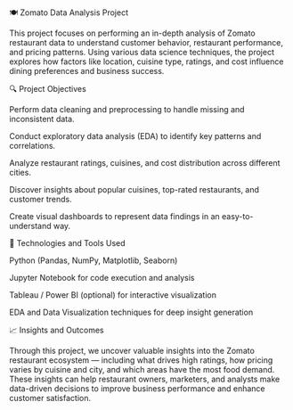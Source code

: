 🍽️ Zomato Data Analysis Project

This project focuses on performing an in-depth analysis of Zomato restaurant data to understand customer behavior, restaurant performance, and pricing patterns. Using various data science techniques, the project explores how factors like location, cuisine type, ratings, and cost influence dining preferences and business success.

🔍 Project Objectives

Perform data cleaning and preprocessing to handle missing and inconsistent data.

Conduct exploratory data analysis (EDA) to identify key patterns and correlations.

Analyze restaurant ratings, cuisines, and cost distribution across different cities.

Discover insights about popular cuisines, top-rated restaurants, and customer trends.

Create visual dashboards to represent data findings in an easy-to-understand way.

🧰 Technologies and Tools Used

Python (Pandas, NumPy, Matplotlib, Seaborn)

Jupyter Notebook for code execution and analysis

Tableau / Power BI (optional) for interactive visualization

EDA and Data Visualization techniques for deep insight generation

📈 Insights and Outcomes

Through this project, we uncover valuable insights into the Zomato restaurant ecosystem — including what drives high ratings, how pricing varies by cuisine and city, and which areas have the most food demand.
These insights can help restaurant owners, marketers, and analysts make data-driven decisions to improve business performance and enhance customer satisfaction.
